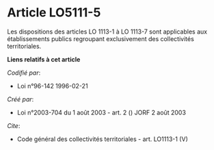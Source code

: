 # Article LO5111-5

Les dispositions des articles LO 1113-1 à LO 1113-7 sont applicables aux établissements publics regroupant exclusivement des
collectivités territoriales.

**Liens relatifs à cet article**

_Codifié par_:

  - Loi n°96-142 1996-02-21

_Créé par_:

  - Loi n°2003-704 du 1 août 2003 - art. 2 () JORF 2 août 2003

_Cite_:

  - Code général des collectivités territoriales - art. LO1113-1 (V)
